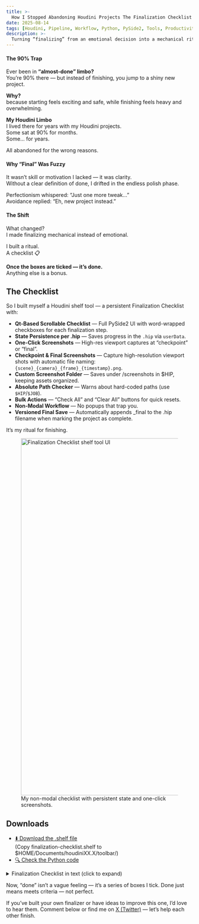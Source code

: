 ```yaml
---
title: >-
  How I Stopped Abandoning Houdini Projects The Finalization Checklist Tool
date: 2025-08-14
tags: [Houdini, Pipeline, Workflow, Python, PySide2, Tools, Productivity]
description: >-
  Turning “finalizing” from an emotional decision into a mechanical ritual—with a Houdini shelf tool that makes finishing and sharing automatic.
---
```




#### The 90% Trap
Ever been in **“almost-done” limbo?**  
You’re 90% there — but instead of finishing, you jump to a shiny new project.

**Why?**  
because starting feels exciting and safe, while finishing feels heavy and overwhelming.

**My Houdini Limbo**  
I lived there for years with my Houdini projects.  
Some sat at 90% for months.  
Some… for years.

All abandoned for the wrong reasons.

<!-- more -->

#### Why “Final” Was Fuzzy
It wasn’t skill or motivation I lacked — it was clarity.  
Without a clear definition of done, I drifted in the endless polish phase.

Perfectionism whispered: “Just one more tweak…”  
Avoidance replied: “Eh, new project instead.”

#### The Shift
What changed?  
I made finalizing mechanical instead of emotional.

I built a ritual.  
A checklist 📋

**Once the boxes are ticked — it’s done.**   
Anything else is a bonus.



## The Checklist

So I built myself a Houdini shelf tool — a persistent Finalization Checklist with:

- **Qt-Based Scrollable Checklist** — Full PySide2 UI with word-wrapped checkboxes for each finalization step.
- **State Persistence per .hip** — Saves progress in the `.hip` via `userData`.
- **One-Click Screenshots** — High-res viewport captures at “checkpoint” or “final”.
- **Checkpoint & Final Screenshots** — Capture high-resolution viewport shots with automatic file naming: `{scene}_{camera}_{frame}_{timestamp}.png`.
- **Custom Screenshot Folder** — Saves under /screenshots in $HIP, keeping assets organized.
- **Absolute Path Checker** — Warns about hard-coded paths (use `$HIP`/`$JOB`).
- **Bulk Actions** — “Check All” and “Clear All” buttons for quick resets.
- **Non-Modal Workflow** — No popups that trap you.
- **Versioned Final Save** — Automatically appends _final to the .hip filename when marking the project as complete.

It’s my ritual for finishing.

<figure>
  <img src="/images/houdini-tool-shelf-finalization-checklist-ui-01.png" alt="Finalization Checklist shelf tool UI" width="960">
  <figcaption>My non-modal checklist with persistent state and one-click screenshots.</figcaption>
</figure>

## Downloads
- [⬇️ Download the .shelf file](https://github.com/hanijahans/houdini-tools/blob/main/tools/finalization-checklist/src/finalization-checklist.shelf)  
(Copy finalization-checklist.shelf to $HOME/Documents/houdiniXX.X/toolbar/)
- [🔍 Check the Python code](https://github.com/hanijahans/houdini-tools/blob/main/tools/finalization-checklist/src/finalization-checklist.py)


<details>
  <summary>Finalization Checklist in text (click to expand)</summary>

**1. Core Functionality**  
- No error flags (red) or warnings that break the result.  
- All file paths are relative (`$HIP`, `$JOB`) — no hard-coded local drives.  
- Parameters behave as intended; sliders/ramps don’t cause explosions.  
- Procedural chains still work after changing inputs.

**2. Scene Hygiene**  
- Delete unused test geometry/nodes.  
- Consolidate node names (`geo1` → `rocks_scatter`) so another human can follow.  
- Organize networks with sticky notes/colors for logical sections.  
- Remove or bypass any temp debugging nodes.

**3. Look & Presentation**  
- Basic lighting setup (no default headlight for final).  
- Cameras locked with intentional framing.  
- Shaders either fully designed or clean procedural placeholders.  
- No glaring texture stretching, UV errors, or default material giveaways.

**4. Optimization**  
- Cache heavy sims/meshes to disk.  
- Delete history where safe to reduce file size.  
- Optimize display flags for smooth playback.

**5. Packaging**  
- Gather all dependencies (textures, caches, Alembics) into one project folder.  
- Save a `_final` version of the `.hip` file.  
- Optional: Wrap as a Digital Asset (HDA) if reusable.

**6. Output**  
- Render beauty still/frame sequence at target resolution.  
- Export required formats (Alembic, FBX, EXR, MP4, etc.).  
- Make a quick viewport playblast if motion is part of the work.

**7. Final Review**  
- Open the scene on a clean Houdini install—check if it still works.  
- Watch final renders/playblast—no flickers, artifacts, or missing frames.  
- Ask: “Would I be okay with this in my portfolio tomorrow?”  
- ✅ If yes → mark as finished, upload/share. If no → fix only the blockers.
</details>

Now, “done” isn’t a vague feeling — it’s a series of boxes I tick.
Done just means meets criteria — not perfect.

If you’ve built your own finalizer or have ideas to improve this one, I’d love to hear them.
Comment below or find me on [X (Twitter)](https://x.com/HaniJahan) — let’s help each other finish. 
